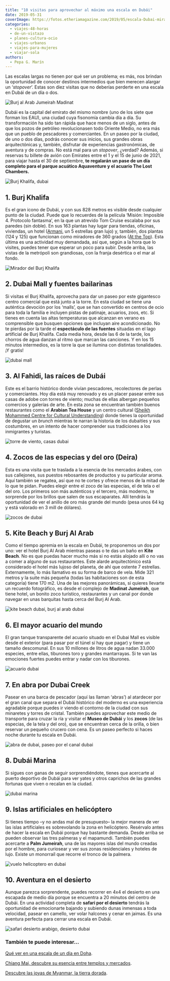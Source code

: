 ```yaml
---
title: "10 visitas para aprovechar al máximo una escala en Dubái"
date: 2019-05-31
coverImage: https://fotos.etheriamagazine.com/2019/05/escala-Dubai-mirador-Burj-Khalifa.jpg
categories: 
  - viajes-48-horas
  - de-un-vistazo
  - planes-cultura-ocio
  - viajes-urbanos
  - viajes-para-mujeres
  - viajar-sola
authors: 
  - Pepa G. Marín
---
```


Las escalas largas no tienen por qué ser un problema; es más, nos brindan la oportunidad de conocer destinos intermedios que bien merecen alargar un ‘_stopover_’. Estas son diez visitas que no deberías perderte en una escala en Dubái de un día o dos.

![Burj al Arab Jumeirah Madinat](https://fotos.etheriamagazine.com/2019/05/escala-dubai-Madinat-Jumeirah.jpg "Burj al Arab desde el complejo Madinat Jumeirah. © Pepa García")

Dubái es la capital del emirato del mismo nombre (uno de los siete que forman los EAU), 
una ciudad cuya fisonomía cambia día a día. Su transformación ha sido tan rápida que 
hace menos de un siglo, antes de que los pozos de petróleo revolucionasen todo Oriente 
Medio, no era más que un pueblo de pescadores y comerciantes. En un paseo por la ciudad, 
de uno o dos días, podrás conocer sus inicios, sus grandes obras arquitectónicas y, 
también, disfrutar de experiencias gastronómicas, de aventura y de compras. No está mal 
para un _stopover_, ¿verdad? Además, si reservas tu billete de avión con Emirates entre 
el 1 y el 15 de junio de 2021, para viajar hasta el 30 de septiembre, **te regalarán un 
pase de un día completo para el parque acuático Aquaventure y el acuario The Lost 
Chambers.** 

![Burj Khalifa, dubai](https://fotos.etheriamagazine.com/2019/05/escala-dubai-Burj-Khalifa.jpg "Burj Khalifa, una torre de más de 800 metros. © Dubai Tourism")

## 1\. Burj Khalifa

Es el gran icono de Dubái, y con sus 828 metros es visible desde cualquier punto de la 
ciudad. Puede que lo recuerdes de la película ‘Misión: Imposible 4. Protocolo fantasma’, 
en la que un atrevido Tom Cruise escalaba por sus paredes (sin doble). En sus 163 
plantas hay lugar para tiendas, oficinas, viviendas, un hotel 
([Armani](https://www.armanihoteldubai.com/), un 5 estrellas gran lujo) y, también, dos 
plantas (124 y 125) que funcionan como miradores de 360 grados ([At the 
Top](https://www.burjkhalifa.ae/en/observation-decks/at-the-top/)). Esta última es una 
actividad muy demandada, así que, según a la hora que lo visites, puedes tener que 
esperar un poco para subir. Desde arriba, las vistas de la metrópoli son grandiosas, con 
la franja desértica o el mar al fondo. 

![Mirador del Burj Khalifa](https://fotos.etheriamagazine.com/2019/05/escala-Dubai-mirador-Burj-Khalifa.jpg "At the Top, mirador del Burj Khalifa. © P.G.")

## 2\. Dubai Mall y fuentes bailarinas

Si visitas el Burj Khalifa, aprovecha para dar un paseo por este gigantesco centro 
comercial que está junto a la torre. En esta ciudad se tiene una auténtica devoción por 
los ‘malls’, que se han convertido en centros de ocio para toda la familia e incluyen 
pistas de patinaje, acuarios, zoos, etc. Si tienes en cuenta las altas temperaturas que 
alcanzan en verano es comprensible que busquen opciones que incluyan aire acondicionado. 
No te pierdas por la tarde el **espectáculo de las fuentes** situadas en el lago 
artificial de Burj Khalifa. Cada media hora, desde las 6 de la tarde, los chorros de 
agua danzan al ritmo que marcan las canciones. Y en los 15 minutos intermedios, es la 
torre la que se ilumina con distintas tonalidades. ¡Y gratis! 

![dubai mall](https://fotos.etheriamagazine.com/2019/05/escala-Dubai-Mall.jpg "En el Dubai Mall tienen su propia Fashion Avenue con las marcas internacionales más selectas. © P.G.")

## 3\. Al Fahidi, las raíces de Dubái

Este es el barrio histórico donde vivían pescadores, recolectores de perlas y 
comerciantes. Hoy día está muy renovado y es un placer pasear entre sus casas de adobe 
con torres de viento; muchas de ellas albergan pequeños comercios y galerías de arte. En 
esta zona se encuentran también buenos restaurantes como el **Arabian Tea House** y un 
centro cultural ([Sheikh Mohammed Centre for Cultural 
Understanding](https://www.visitdubai.com/en/pois/smccu)) donde tienes la oportunidad de 
degustar un _brunch_ mientras te narran la historia de los dubaitíes y sus costumbres, 
en un intento de hacer comprender sus tradiciones a los inmigrantes y turistas. 

![torre de viento, casas dubai](https://fotos.etheriamagazine.com/2019/05/escala-Dubai-Al-Fahidi.jpg "La torre de viento es un elemento que consigue bajar la temperatura en el interior de las casas. © P.G.")

## 4\. Zocos de las especias y del oro (Deira)

Esta es una visita que te traslada a la esencia de los mercados árabes, con sus 
callejones, sus puestos rebosantes de productos y su particular aroma. Aquí también se 
regatea, así que no te cortes y ofrece menos de la mitad de lo que te pidan. Puedes 
elegir entre el zoco de las especias, el de tela o el del oro. Los primeros son más 
auténticos y el tercero, más moderno, te sorprende por los brillos que salen de sus 
escaparates. Allí tendrás la oportunidad de ver el anillo de oro más grande del mundo 
(pesa unos 64 kg y está valorado en 3 mill de dólares). 

![zocos de dubai](https://fotos.etheriamagazine.com/2019/05/escala-dubai-Zoco-Telas.jpg "Zoco de especias de Dubái. © P.G.")

## 5\. Kite Beach y Burj Al Arab

Como el tiempo apremia en la escala en Dubái, te proponemos un dos por uno: ver el hotel 
Burj Al Arab mientras paseas o te das un baño en **Kite Beach**. No es que puedas hacer 
mucho más si no estás alojado allí o no vas a comer a alguno de sus restaurantes. Este 
alarde arquitectónico está considerado el hotel más lujoso del planeta, de ahí que 
ostente 7 estrellas. Externamente, lo más llamativo es su forma de barco de vela. Mide 
321 metros y la suite más pequeña (todas las habitaciones son de esta categoría) tiene 
170 m2. Una de las mejores panorámicas, si quieres llevarte un recuerdo fotográfico, es 
desde el complejo de **Madinat Jumeirah**, que tiene hotel, un bonito zoco turístico, 
restaurantes y un canal por donde navegar en unas barquitas hasta cerca del Burj Al 
Arab. 

![kite beach dubai, burj al arab dubai](https://fotos.etheriamagazine.com/2019/05/escala-Dubai-Kite-Beach.jpg "Burj Al Arab desde Kite Beach. © P.G.")

## 6\. El mayor acuario del mundo

El gran tanque transparente del acuario situado en el Dubai Mall es visible desde el 
exterior (para pasar por el túnel sí hay que pagar) y tiene un tamaño descomunal. En sus 
10 millones de litros de agua nadan 33.000 especies, entre ellas, tiburones toro y 
grandes mantarrayas. Si te van las emociones fuertes puedes entrar y nadar con los 
tiburones. 

![acuario dubai](https://fotos.etheriamagazine.com/2019/05/escala-Dubai-Mall-Acuario.jpg "El mayor acuario del mundo. © P.G.")

## 7\. En abra por Dubai Creek

Pasear en una barca de pescador (aquí las llaman ‘abras’) al atardecer por el gran canal 
que separa el Dubái histórico del moderno es una experiencia agradable porque puedes ir 
viendo el contorno de la ciudad con sus minaretes y torres de cristal. También puedes 
aprovechar este medio de transporte para cruzar la ría y visitar el **Museo de Dubái** y 
los **zocos** (de las especias, de la tela y del oro), que se encuentran cerca de la 
orilla, o bien reservar un pequeño crucero con cena. Es un paseo perfecto si haces noche 
durante tu escala en Dubái. 

![abra de dubai, paseo por el canal dubai](https://fotos.etheriamagazine.com/2019/05/escala-Dubai-Al-Fahidi-Canales.jpg "Un relajante paseo en abra al atardecer. © P.G.")

## 8\. Dubái Marina

Si sigues con ganas de seguir sorprendiéndote, tienes que acercarte al puerto deportivo 
de Dubái para ver yates y otros caprichos de las grandes fortunas que viven o recalan en 
la ciudad. 

![dubai marina](https://fotos.etheriamagazine.com/2019/05/escala-Dubai-Marina-Skyline.jpg "Skyline de la marina de Dubái. © Dubai Tourism")

## 9\. Islas artificiales en helicóptero

Si tienes tiempo –y no andas mal de presupuesto– la mejor manera de ver las islas 
artificiales es sobrevolando la zona en helicóptero. Resérvalo antes de hacer la escala 
en Dubái porque hay bastante demanda. Desde arriba se pueden observar las tres palmeras 
y el mapamundi. También puedes acercarte a **Palm Jumeirah**, una de las mayores islas 
del mundo creadas por el hombre, para curiosear y ver sus zonas residenciales y hoteles 
de lujo. Existe un monorraíl que recorre el tronco de la palmera. 

![vuelo helicoptero en dubai](https://fotos.etheriamagazine.com/2019/05/escala-dubai-vuelo-helicoptero.jpg "Vuelo en helicóptero por Dubái. © P.G.")

## 10\. Aventura en el desierto

Aunque parezca sorprendente, puedes recorrer en 4x4 el desierto en una escapada de medio 
día porque se encuentra a 20 minutos del centro de Dubái. En una actividad completa de 
**safari por el desierto** tendrás la oportunidad de emocionarte bajando y subiendo 
dunas inmensas a toda velocidad, pasear en camello, ver volar halcones y cenar en 
jaimas. Es una aventura perfecta para cerrar una escala en Dubái. 

![safari desierto arabigo, desierto dubai](https://fotos.etheriamagazine.com/2019/05/escala-Dubai-Desierto.jpg "Safari en el desierto Arábigo. © P.G.")

### También te puede interesar...

[Qué ver en una escala de un día en 
Doha](https://etheriamagazine.com/2019/09/19/que-ver-en-una-escala-corta-de-un-dia-en-doha-qatar/). 

[Chiang Mai, descubre su esencia entre templos y 
mercados](https://etheriamagazine.com/2021/01/08/chiang-mai-explora-en-3-dias-la-tailandia-mas-espiritual/). 

[Descubre las joyas de Myanmar, la tierra 
dorada](https://etheriamagazine.com/2020/04/27/mujeres-aventureras-viaje-myanmar-que-ver-hacer/).
